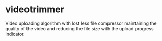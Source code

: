 # videotrimmer
Video uploading algorithm with lost less file compressor maintaining the quality of the video and reducing the file size with the upload progress indicator.
